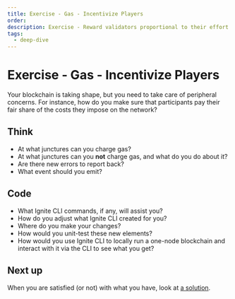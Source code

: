 ```yaml
---
title: Exercise - Gas - Incentivize Players
order:
description: Exercise - Reward validators proportional to their effort
tags:
  - deep-dive
---
```


# Exercise - Gas - Incentivize Players

Your blockchain is taking shape, but you need to take care of peripheral concerns. For instance, how do you make sure that participants pay their fair share of the costs they impose on the network?

## Think

* At what junctures can you charge gas?
* At what junctures can you **not** charge gas, and what do you do about it?
* Are there new errors to report back?
* What event should you emit?

## Code

* What Ignite CLI commands, if any, will assist you?
* How do you adjust what Ignite CLI created for you?
* Where do you make your changes?
* How would you unit-test these new elements?
* How would you use Ignite CLI to locally run a one-node blockchain and interact with it via the CLI to see what you get?

## Next up

When you are satisfied (or not) with what you have, look at [a solution](../3-my-own-chain/gas-meter.md).
